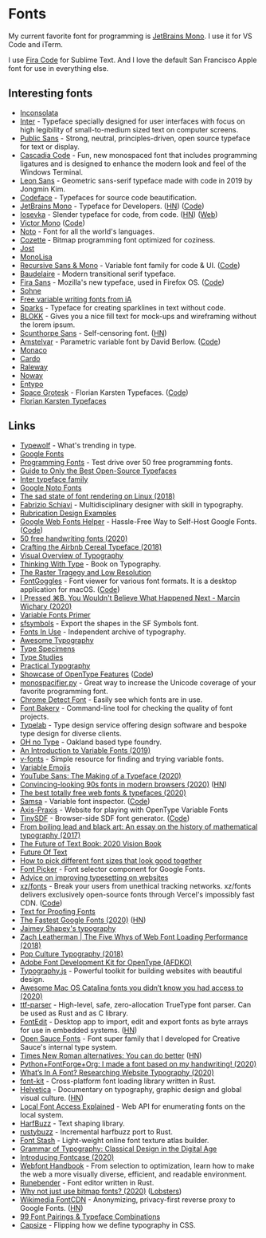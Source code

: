 # Fonts

My current favorite font for programming is [JetBrains Mono](https://www.jetbrains.com/lp/mono/). I use it for VS Code and iTerm.

I use [Fira Code](https://github.com/tonsky/FiraCode) for Sublime Text. And I love the default San Francisco Apple font for use in everything else.

## Interesting fonts

* [Inconsolata](http://www.levien.com/type/myfonts/inconsolata.html)
* [Inter](https://github.com/rsms/inter) - Typeface specially designed for user interfaces with focus on high legibility of small-to-medium sized text on computer screens.
* [Public Sans](https://github.com/uswds/public-sans) - Strong, neutral, principles-driven, open source typeface for text or display.
* [Cascadia Code](https://github.com/microsoft/cascadia-code) - Fun, new monospaced font that includes programming ligatures and is designed to enhance the modern look and feel of the Windows Terminal.
* [Leon Sans](https://github.com/cmiscm/leonsans) - Geometric sans-serif typeface made with code in 2019 by Jongmin Kim.
* [Codeface](https://github.com/chrissimpkins/codeface) - Typefaces for source code beautification.
* [JetBrains Mono](https://www.jetbrains.com/lp/mono/) - Typeface for Developers. \([HN](https://news.ycombinator.com/item?id=22053998)\) \([Code](https://github.com/JetBrains/JetBrainsMono)\)
* [Iosevka](https://github.com/be5invis/Iosevka) - Slender typeface for code, from code. \([HN](https://news.ycombinator.com/item?id=23230929)\) \([Web](https://typeof.net/Iosevka/)\)
* [Victor Mono](https://rubjo.github.io/victor-mono/) \([Code](https://github.com/rubjo/victor-mono)\)
* [Noto](https://github.com/googlefonts/noto-source) - Font for all the world's languages.
* [Cozette](https://github.com/slavfox/Cozette) - Bitmap programming font optimized for coziness.
* [Jost](https://indestructibletype.com/Jost.html)
* [MonoLisa](https://monolisa.dev/)
* [Recursive Sans & Mono](https://www.recursive.design/) - Variable font family for code & UI. \([Code](https://github.com/arrowtype/recursive)\)
* [Baudelaire](https://amandapinsker.com/project/baudelaire) - Modern transitional serif typeface.
* [Fira Sans](http://mozilla.github.io/Fira/) - Mozilla's new typeface, used in Firefox OS. \([Code](https://github.com/mozilla/Fira)\)
* [Sohne](https://klim.co.nz/retail-fonts/soehne/)
* [Free variable writing fonts from iA](https://github.com/iaolo/iA-Fonts)
* [Sparks](https://github.com/aftertheflood/sparks) - Typeface for creating sparklines in text without code.
* [BLOKK](http://www.blokkfont.com/) - Gives you a nice fill text for mock-ups and wireframing without the lorem ipsum.
* [Scunthorpe Sans](https://vole.wtf/scunthorpe-sans/) - Self-censoring font. \([HN](https://news.ycombinator.com/item?id=23131559)\)
* [Amstelvar](https://www.typenetwork.com/brochure/opentype-variable-fonts-moving-right-along/) - Parametric variable font by David Berlow. \([Code](https://github.com/TypeNetwork/Amstelvar)\)
* [Monaco](https://www.cufonfonts.com/font/monaco)
* [Cardo](http://scholarsfonts.net/cardofnt.html)
* [Raleway](https://www.theleagueofmoveabletype.com/raleway)
* [Noway](https://www.atipofoundry.com/fonts/noway)
* [Entypo](http://www.entypo.com/)
* [Space Grotesk](https://fonts.floriankarsten.com/space-grotesk) - Florian Karsten Typefaces. \([Code](https://github.com/floriankarsten/space-grotesk)\)
* [Florian Karsten Typefaces](https://fonts.floriankarsten.com/)

## Links

* [Typewolf](https://www.typewolf.com) - What's trending in type.
* [Google Fonts](https://fonts.google.com)
* [Programming Fonts](http://app.programmingfonts.org/) - Test drive over 50 free programming fonts.
* [Guide to Only the Best Open-Source Typefaces](https://beautifulwebtype.com/)
* [Inter typeface family](https://rsms.me/inter/)
* [Google Noto Fonts](https://www.google.com/get/noto/)
* [The sad state of font rendering on Linux \(2018\)](https://pandasauce.org/post/linux-fonts/)
* [Fabrizio Schiavi](https://www.fsd.it/) - Multidisciplinary designer with skill in typography.
* [Rubrication Design Examples](https://www.gwern.net/Red)
* [Google Web Fonts Helper](https://google-webfonts-helper.herokuapp.com/fonts) - Hassle-Free Way to Self-Host Google Fonts. \([Code](https://github.com/majodev/google-webfonts-helper)\)
* [50 free handwriting fonts \(2020\)](https://blog.usepastel.com/post/50-free-handwriting-fonts)
* [Crafting the Airbnb Cereal Typeface \(2018\)](https://karrisaarinen.com/posts/developing-airbnb-cereal/)
* [Visual Overview of Typography](http://thinkingwithtype.com/letter/)
* [Thinking With Type](http://thinkingwithtype.com/) - Book on Typography.
* [The Raster Tragegy and Low Resolution](http://rastertragedy.com/)
* [FontGoggles](http://fontgoggles.org/) - Font viewer for various font formats. It is a desktop application for macOS. \([Code](https://github.com/justvanrossum/fontgoggles)\)
* [I Pressed ⌘B. You Wouldn't Believe What Happened Next - Marcin Wichary \(2020\)](https://www.youtube.com/watch?v=kVD-sjtFoEI)
* [Variable Fonts Primer](https://variablefonts.io/)
* [sfsymbols](https://github.com/davedelong/sfsymbols) - Export the shapes in the SF Symbols font.
* [Fonts In Use](https://fontsinuse.com/) - Independent archive of typography.
* [Awesome Typography](https://github.com/Jolg42/awesome-typography)
* [Type Specimens](https://typespecimens.io/)
* [Type Studies](https://typestudies.com/)
* [Practical Typography](https://practicaltypography.com/)
* [Showcase of OpenType Features](https://otf.show/hlig) \([Code](https://github.com/dvkndn/otf.show)\)
* [monospacifier.py](https://github.com/cpitclaudel/monospacifier) - Great way to increase the Unicode coverage of your favorite programming font.
* [Chrome Detect Font](https://github.com/hmarr/chrome-detect-font) - Easily see which fonts are in use.
* [Font Bakery](https://github.com/googlefonts/fontbakery) - Command-line tool for checking the quality of font projects.
* [Typelab](https://typelab.fr/) - Type design service offering design software and bespoke type design for diverse clients.
* [OH no Type](https://ohnotype.co/) - Oakland based type foundry.
* [An Introduction to Variable Fonts \(2019\)](https://24ways.org/2019/an-introduction-to-variable-fonts/)
* [v-fonts](https://v-fonts.com/) - Simple resource for finding and trying variable fonts.
* [Variable Emojis](http://variableemojis.com/)
* [YouTube Sans: The Making of a Typeface \(2020\)](https://design.google/library/youtube-sans-the-making-of-a-typeface/)
* [Convincing-looking 90s fonts in modern browsers \(2020\)](https://vistaserv.net/blog/90s-fonts-modern-browsers) \([HN](https://news.ycombinator.com/item?id=23129434)\)
* [The best totally free web fonts & typefaces \(2020\)](https://vanschneider.com/the-best-totally-free-web-fonts-typefaces)
* [Samsa](https://lorp.github.io/samsa/src/samsa-gui.html) - Variable font inspector. \([Code](https://github.com/Lorp/samsa)\)
* [Axis-Praxis](https://www.axis-praxis.org/specimens/__DEFAULT__) - Website for playing with OpenType Variable Fonts
* [TinySDF](https://mapbox.github.io/tiny-sdf/) - Browser-side SDF font generator. \([Code](https://github.com/mapbox/tiny-sdf)\)
* [From boiling lead and black art: An essay on the history of mathematical typography \(2017\)](http://www.practicallyefficient.com/2017/10/13/from-boiling-lead-and-black-art.html)
* [The Future of Text Book: 2020 Vision Book](http://futureoftext.org/2020-vision-book.html)
* [Future Of Text](http://futureoftext.org/)
* [How to pick different font sizes that look good together](https://twitter.com/siddharthkp/status/1262038126794551296?s=20)
* [Font Picker](https://github.com/samuelmeuli/font-picker) - Font selector component for Google Fonts.
* [Advice on improving typesetting on websites](https://twitter.com/rsms/status/1262450475669975040)
* [xz/fonts](https://fonts.xz.style/) - Break your users from unethical tracking networks. xz/fonts delivers exclusively open-source fonts through Vercel's impossibly fast CDN. \([Code](https://github.com/xz/fonts)\)
* [Text for Proofing Fonts](https://www.typography.com/blog/text-for-proofing-fonts)
* [The Fastest Google Fonts \(2020\)](https://csswizardry.com/2020/05/the-fastest-google-fonts/) \([HN](https://news.ycombinator.com/item?id=23339776)\)
* [Jaimey Shapey's typography](https://jaimeyshapey.com/)
* [Zach Leatherman \| The Five Whys of Web Font Loading Performance \(2018\)](https://www.youtube.com/watch?v=FbguhX3n3Uc)
* [Pop Culture Typography \(2018\)](https://www.youtube.com/watch?v=WwyqQ-o6zHA)
* [Adobe Font Development Kit for OpenType \(AFDKO\)](https://github.com/adobe-type-tools/afdko)
* [Typography.js](http://kyleamathews.github.io/typography.js/) - Powerful toolkit for building websites with beautiful design.
* [Awesome Mac OS Catalina fonts you didn’t know you had access to \(2020\)](https://typography.guru/journal/awesome-catalina-fonts/)
* [ttf-parser](https://github.com/RazrFalcon/ttf-parser) - High-level, safe, zero-allocation TrueType font parser. Can be used as Rust and as C library.
* [FontEdit](https://github.com/ayoy/fontedit) - Desktop app to import, edit and export fonts as byte arrays for use in embedded systems. \([HN](https://news.ycombinator.com/item?id=23377273)\)
* [Open Sauce Fonts](https://github.com/marcologous/Open-Sauce-Fonts) - Font super family that I developed for Creative Sauce's internal type system.
* [Times New Roman alternatives: You can do better](https://practicaltypography.com/times-new-roman-alternatives.html) \([HN](https://news.ycombinator.com/item?id=23381513)\)
* [Python+FontForge+Org: I made a font based on my handwriting! \(2020\)](https://sachachua.com/blog/2020/06/pythonfontforgeorg-i-made-a-font-based-on-my-handwriting/)
* [What’s In A Font? Researching Website Typography \(2020\)](https://kevq.uk/whats-in-a-font-researching-website-typography/)
* [font-kit](https://github.com/servo/font-kit) - Cross-platform font loading library written in Rust.
* [Helvetica](https://www.hustwit.com/helvetica) - Documentary on typography, graphic design and global visual culture. \([HN](https://news.ycombinator.com/item?id=23445245)\)
* [Local Font Access Explained](https://github.com/WICG/local-font-access) - Web API for enumerating fonts on the local system.
* [HarfBuzz](https://github.com/harfbuzz/harfbuzz) - Text shaping library.
* [rustybuzz](https://github.com/RazrFalcon/rustybuzz) - Incremental harfbuzz port to Rust.
* [Font Stash](https://github.com/memononen/fontstash) - Light-weight online font texture atlas builder.
* [Grammar of Typography: Classical Design in the Digital Age](http://www.godine.com/book/a-grammar-of-typography-classical-design-in-the-digital-age/)
* [Introducing Fontcase \(2020\)](https://blog.iconfactory.com/2020/06/introducing-fontcase/)
* [Webfont Handbook](https://abookapart.com/products/webfont-handbook) - From selection to optimization, learn how to make the web a more visually diverse, efficient, and readable environment.
* [Runebender](https://github.com/linebender/runebender) - Font editor written in Rust.
* [Why not just use bitmap fonts? \(2020\)](https://dataswamp.org/~lich/musings/bitmap-fonts.html) \([Lobsters](https://lobste.rs/s/reqhua/why_not_just_use_bitmap_fonts)\)
* [Wikimedia FontCDN](https://fontcdn.toolforge.org/) - Anonymizing, privacy-first reverse proxy to Google Fonts. \([HN](https://news.ycombinator.com/item?id=23776786)\)
* [99 Font Pairings & Typeface Combinations](https://fontpairings.bypeople.com/)
* [Capsize](https://seek-oss.github.io/capsize/) - Flipping how we define typography in CSS.

